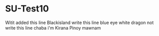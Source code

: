# SU-Test10
Witit added this line
Blackisland write this line 
blue eye white dragon not write this line
chaba
i'm Kirana
Pinoy
mawnam

